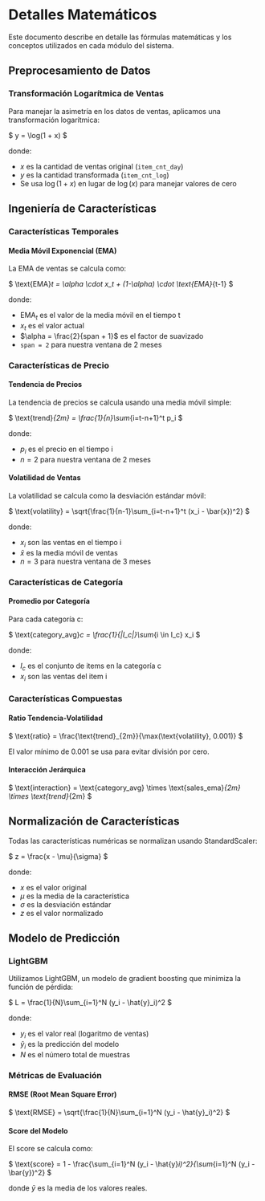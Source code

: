 # Detalles Matemáticos

Este documento describe en detalle las fórmulas matemáticas y los conceptos utilizados en cada módulo del sistema.

## Preprocesamiento de Datos

### Transformación Logarítmica de Ventas
Para manejar la asimetría en los datos de ventas, aplicamos una transformación logarítmica:

$
y = \log(1 + x)
$

donde:
- $x$ es la cantidad de ventas original (`item_cnt_day`)
- $y$ es la cantidad transformada (`item_cnt_log`)
- Se usa $\log(1 + x)$ en lugar de $\log(x)$ para manejar valores de cero

## Ingeniería de Características

### Características Temporales

#### Media Móvil Exponencial (EMA)
La EMA de ventas se calcula como:

$
\text{EMA}_t = \alpha \cdot x_t + (1-\alpha) \cdot \text{EMA}_{t-1}
$

donde:
- $\text{EMA}_t$ es el valor de la media móvil en el tiempo t
- $x_t$ es el valor actual
- $\alpha = \frac{2}{span + 1}$ es el factor de suavizado
- `span = 2` para nuestra ventana de 2 meses

### Características de Precio

#### Tendencia de Precios
La tendencia de precios se calcula usando una media móvil simple:

$
\text{trend}_{2m} = \frac{1}{n}\sum_{i=t-n+1}^t p_i
$

donde:
- $p_i$ es el precio en el tiempo i
- $n = 2$ para nuestra ventana de 2 meses

#### Volatilidad de Ventas
La volatilidad se calcula como la desviación estándar móvil:

$
\text{volatility} = \sqrt{\frac{1}{n-1}\sum_{i=t-n+1}^t (x_i - \bar{x})^2}
$

donde:
- $x_i$ son las ventas en el tiempo i
- $\bar{x}$ es la media móvil de ventas
- $n = 3$ para nuestra ventana de 3 meses

### Características de Categoría

#### Promedio por Categoría
Para cada categoría c:

$
\text{category\_avg}_c = \frac{1}{|I_c|}\sum_{i \in I_c} x_i
$

donde:
- $I_c$ es el conjunto de items en la categoría c
- $x_i$ son las ventas del item i

### Características Compuestas

#### Ratio Tendencia-Volatilidad
$
\text{ratio} = \frac{\text{trend}_{2m}}{\max(\text{volatility}, 0.001)}
$

El valor mínimo de 0.001 se usa para evitar división por cero.

#### Interacción Jerárquica
$
\text{interaction} = \text{category\_avg} \times \text{sales\_ema}_{2m} \times \text{trend}_{2m}
$

## Normalización de Características

Todas las características numéricas se normalizan usando StandardScaler:

$
z = \frac{x - \mu}{\sigma}
$

donde:
- $x$ es el valor original
- $\mu$ es la media de la característica
- $\sigma$ es la desviación estándar
- $z$ es el valor normalizado

## Modelo de Predicción

### LightGBM
Utilizamos LightGBM, un modelo de gradient boosting que minimiza la función de pérdida:

$
L = \frac{1}{N}\sum_{i=1}^N (y_i - \hat{y}_i)^2
$

donde:
- $y_i$ es el valor real (logaritmo de ventas)
- $\hat{y}_i$ es la predicción del modelo
- $N$ es el número total de muestras

### Métricas de Evaluación

#### RMSE (Root Mean Square Error)
$
\text{RMSE} = \sqrt{\frac{1}{N}\sum_{i=1}^N (y_i - \hat{y}_i)^2}
$

#### Score del Modelo
El score se calcula como:

$
\text{score} = 1 - \frac{\sum_{i=1}^N (y_i - \hat{y}_i)^2}{\sum_{i=1}^N (y_i - \bar{y})^2}
$

donde $\bar{y}$ es la media de los valores reales. 